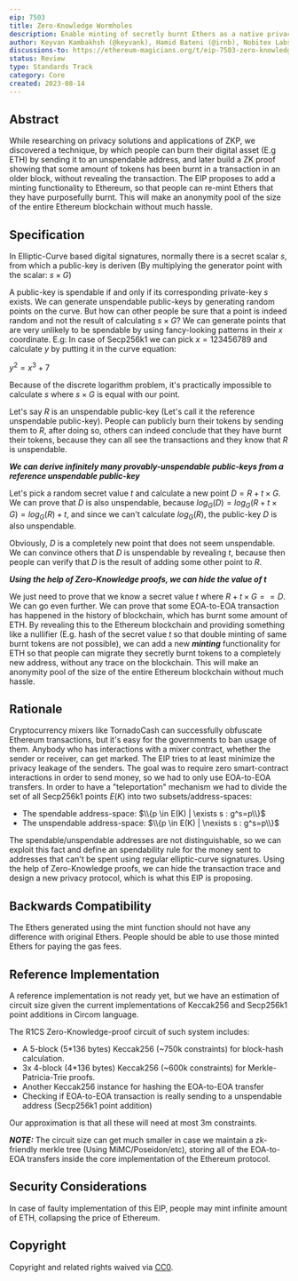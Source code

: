 ```yaml
---
eip: 7503
title: Zero-Knowledge Wormholes
description: Enable minting of secretly burnt Ethers as a native privacy solution for Ethereum
author: Keyvan Kambakhsh (@keyvank), Hamid Bateni (@irnb), Nobitex Labs <labs@nobitex.ir>
discussions-to: https://ethereum-magicians.org/t/eip-7503-zero-knowledge-wormholes-private-proof-of-burn-ppob/15456
status: Review
type: Standards Track
category: Core
created: 2023-08-14
---
```


## Abstract

While researching on privacy solutions and applications of ZKP, we discovered a technique, 
by which people can burn their digital asset (E.g ETH) by sending it to an unspendable address, 
and later build a ZK proof showing that some amount of tokens has been burnt in a transaction 
in an older block, without revealing the transaction. The EIP proposes to add a minting 
functionality to Ethereum, so that people can re-mint Ethers that they have purposefully burnt.
This will make an anonymity pool of the size of the entire Ethereum blockchain without much hassle.

## Specification

In Elliptic-Curve based digital signatures, normally there is a secret scalar $s$, from which 
a public-key is deriven (By multiplying the generator point with the scalar: $s \times G$)

A public-key is spendable if and only if its corresponding private-key $s$ exists. We can
generate unspendable public-keys by generating random points on the curve. But how can other 
people be sure that a point is indeed random and not the result of calculating $s \times G$?
We can generate points that are very unlikely to be spendable by using fancy-looking patterns 
in their $x$ coordinate. E.g: In case of Secp256k1 we can pick $x=123456789$ and calculate 
$y$ by putting it in the curve equation:

$y^2=x^3+7$

Because of the discrete logarithm problem, it's practically impossible to calculate $s$ where 
$s \times G$ is equal with our point.

Let's say $R$ is an unspendable public-key (Let's call it the reference unspendable public-key). 
People can publicly burn their tokens by sending them to $R$, after doing so, others can indeed 
conclude that they have burnt their tokens, because they can all see the transactions and they 
know that $R$ is unspendable.

***We can derive infinitely many provably-unspendable public-keys from a reference unspendable public-key***

Let's pick a random secret value $t$ and calculate a new point $D=R + t \times G$. We can prove 
that $D$ is also unspendable, because $log_G(D)=log_G(R + t \times G)=log_G(R) + t$, and since 
we can't calculate $log_G(R)$, the public-key $D$ is also unspendable.

Obviously, $D$ is a completely new point that does not seem unspendable. We can convince others 
that $D$ is unspendable by revealing $t$, because then people can verify that $D$ is the result 
of adding some other point to $R$.

***Using the help of Zero-Knowledge proofs, we can hide the value of $t$***

We just need to prove that we know a secret value $t$ where $R + t \times G == D$. We can go even 
further. We can prove that some EOA-to-EOA transaction has happened in the history of 
blockchain, which has burnt some amount of ETH. By revealing this to the Ethereum blockchain and 
providing something like a nullifier (E.g. hash of the secret value $t$ so that double minting of 
same burnt tokens are not possible), we can add a new ***minting*** functionality for ETH so that
people can migrate they secretly burnt tokens to a completely new address, without any trace on 
the blockchain. This will make an anonymity pool of the size of the entire Ethereum blockchain 
without much hassle.

## Rationale

Cryptocurrency mixers like TornadoCash can successfully obfuscate Ethereum transactions, but it's
easy for the governments to ban usage of them. Anybody who has interactions with a mixer contract,
whether the sender or receiver, can get marked. The EIP tries to at least minimize the privacy leakage 
of the senders. The goal was to require zero smart-contract interactions in order to send money, so 
we had to only use EOA-to-EOA transfers. In order to have a "teleportation" mechanism we had to divide
the set of all Secp256k1 points $E(K)$ into two subsets/address-spaces:

 - The spendable address-space: $\\{p \in E(K) | \exists s : g^s=p\\}$
 - The unspendable address-space: $\\{p \in E(K) | \nexists s : g^s=p\\}$

The spendable/unspendable addresses are not distinguishable, so we can exploit this fact and define
an spendability rule for the money sent to addresses that can't be spent using regular elliptic-curve
signatures. Using the help of Zero-Knowledge proofs, we can hide the transaction trace and design 
a new privacy protocol, which is what this EIP is proposing.

## Backwards Compatibility

The Ethers generated using the mint function should not have any difference with original Ethers.
People should be able to use those minted Ethers for paying the gas fees.

## Reference Implementation

A reference implementation is not ready yet, but we have an estimation of circuit size given the 
current implementations of Keccak256 and Secp256k1 point additions in Circom language.

The R1CS Zero-Knowledge-proof circuit of such system includes:

 - A 5-block (5*136 bytes) Keccak256 (~750k constraints) for block-hash calculation.
 - 3x 4-block (4*136 bytes) Keccak256 (~600k constraints) for Merkle-Patricia-Trie proofs.
 - Another Keccak256 instance for hashing the EOA-to-EOA transfer
 - Checking if EOA-to-EOA transaction is really sending to a unspendable address (Secp256k1 point addition)

Our approximation is that all these will need at most 3m constraints.

***NOTE:*** The circuit size can get much smaller in case we maintain a zk-friendly merkle tree
(Using MiMC/Poseidon/etc), storing all of the EOA-to-EOA transfers inside the core implementation 
of the Ethereum protocol.

## Security Considerations

In case of faulty implementation of this EIP, people may mint infinite amount of ETH, collapsing the price of Ethereum.

## Copyright

Copyright and related rights waived via [CC0](../LICENSE.md).
